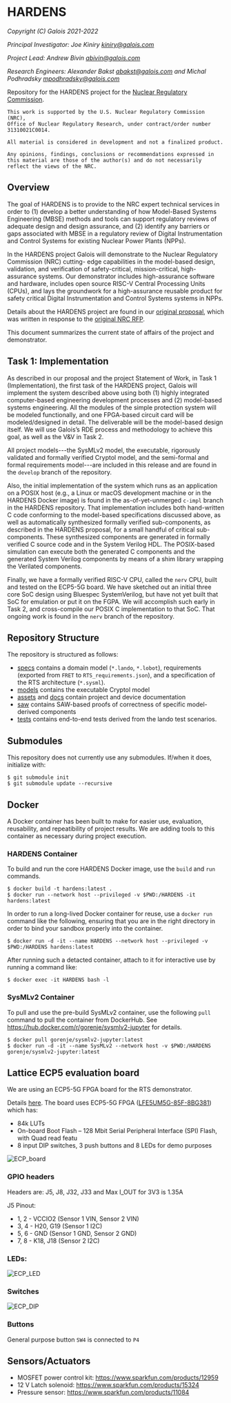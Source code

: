 # HARDENS

*Copyright (C) Galois 2021-2022*

*Principal Investigator: Joe Kiniry <kiniry@galois.com>*

*Project Lead: Andrew Bivin <abivin@galois.com>*

*Research Engineers: Alexander Bakst <abakst@galois.com> and Michal Podhradsky <mpodhradsky@galois.com>*

Repository for the HARDENS project for the 
[Nuclear Regulatory Commission](https://www.nrc.gov/about-nrc.html).

```
This work is supported by the U.S. Nuclear Regulatory Commission (NRC), 
Office of Nuclear Regulatory Research, under contract/order number 31310021C0014.

All material is considered in development and not a finalized product. 

Any opinions, findings, conclusions or recommendations expressed in
this material are those of the author(s) and do not necessarily
reflect the views of the NRC.
```

## Overview

The goal of HARDENS is to provide to the NRC expert technical services
in order to (1) develop a better understanding of how Model-Based
Systems Engineering (MBSE) methods and tools can support regulatory
reviews of adequate design and design assurance, and (2) identify any
barriers or gaps associated with MBSE in a regulatory review of
Digital Instrumentation and Control Systems for existing Nuclear Power
Plants (NPPs).

In the HARDENS project Galois will demonstrate to the Nuclear
Regulatory Commission (NRC) cutting- edge capabilities in the
model-based design, validation, and verification of safety-critical,
mission-critical, high-assurance systems. Our demonstrator includes
high-assurance software and hardware, includes open source RISC-V
Central Processing Units (CPUs), and lays the groundwork for a
high-assurance reusable product for safety critical Digital
Instrumentation and Control Systems systems in NPPs.

Details about the HARDENS project are found in our 
[original proposal](docs/HARDENS.pdf), which was written in response 
to the [original NRC RFP](docs/RFP.pdf).

This document summarizes the current state of affairs of the project
and demonstrator.

## Task 1: Implementation

As described in our proposal and the project Statement of Work, in
Task 1 (Implementation), the first task of the HARDENS project, Galois
will implement the system described above using both (1) highly
integrated computer-based engineering development processes and (2)
model-based systems engineering.  All the modules of the simple
protection system will be modeled functionally, and one FPGA-based
circuit card will be modeled/designed in detail. The deliverable will
be the model-based design itself. We will use Galois’s RDE process and
methodology to achieve this goal, as well as the V&V in Task 2.

All project models---the SysMLv2 model, the executable, rigorously
validated and formally verified Cryptol model, and the semi-formal and
formal requirements model---are included in this release and are found
in the `develop` branch of the repository.

Also, the initial implementation of the system which runs as an
application on a POSIX host (e.g., a Linux or macOS development
machine or in the HARDENS Docker image) is found in the
as-of-yet-unmerged `c-impl` branch in the HARDENS repository.  That
implementation includes both hand-written C code conforming to the
model-based specifications discussed above, as well as automatically
synthesized formally verified sub-components, as described in the
HARDENS proposal, for a small handful of critical sub-components.
These synthesized components are generated in formally verified C
source code and in the System Verilog HDL. The POSIX-based simulation 
can execute both the generated C components and the generated System Verilog
components by means of a shim library wrapping the Verilated components.

Finally, we have a formally verified RISC-V CPU, called the `nerv`
CPU, built and tested on the ECP5-5G board.  We have sketched out
an initial three core SoC design using Bluespec SystemVerilog, but
have not yet built that SoC for emulation or put it on the FGPA.  We
will accomplish such early in Task 2, and cross-compile our POSIX C
implementation to that SoC.  That ongoing work is found in the `nerv`
branch of the repository.

## Repository Structure

The repository is structured as follows:

- [specs](./specs) contains a domain model (`*.lando`, `*.lobot`), requirements
  (exported from `FRET` to `RTS_requirements.json`), and a specification of the RTS architecture
  (`*.sysml`).
- [models](./models) contains the executable Cryptol model
- [assets](./assets) and [docs](./docs) contain project and device documentation
- [saw](./saw) contains SAW-based proofs of correctness of specific model-derived
  components
- [tests](./tests) contains end-to-end tests derived from the lando test scenarios.

## Submodules

This repository does not currently use any submodules.  If/when it
does, initialize with:

```
$ git submodule init
$ git submodule update --recursive
```

## Docker

A Docker container has been built to make for easier use, evaluation,
reusability, and repeatibility of project results.  We are adding
tools to this container as necessary during project execution.

### HARDENS Container

To build and run the core HARDENS Docker image, use the `build` and
`run` commands.

```
$ docker build -t hardens:latest .
$ docker run --network host --privileged -v $PWD:/HARDENS -it hardens:latest
```

In order to run a long-lived Docker container for reuse, use a `docker
run` command like the following, ensuring that you are in the right
directory in order to bind your sandbox properly into the container.

```
$ docker run -d -it --name HARDENS --network host --privileged -v $PWD:/HARDENS hardens:latest
```

After running such a detacted container, attach to it for interactive
use by running a command like:
```
$ docker exec -it HARDENS bash -l
```

### SysMLv2 Container

To pull and use the pre-build SysMLv2 container, use the following
`pull` command to pull the container from DockerHub.  See
https://hub.docker.com/r/gorenje/sysmlv2-jupyter for details.

```
$ docker pull gorenje/sysmlv2-jupyter:latest
$ docker run -d -it --name SysMLv2 --network host -v $PWD:/HARDENS gorenje/sysmlv2-jupyter:latest
```

## Lattice ECP5 evaluation board

We are using an ECP5-5G FPGA board for the RTS demonstrator.

Details [here](https://www.latticesemi.com/products/developmentboardsandkits/ecp5evaluationboard#_C694C444BC684AD48A3ED64C227B6455). The board uses ECP5-5G FPGA ([LFE5UM5G-85F-8BG381](https://www.latticesemi.com/en/Products/FPGAandCPLD/ECP5)) which has:

- 84k LUTs
- On-board Boot Flash – 128 Mbit Serial Peripheral Interface (SPI) Flash, with Quad read featu
- 8 input DIP switches, 3 push buttons and 8 LEDs for demo purposes

![ECP_board](assets/ecp5_top.png)

### GPIO headers

Headers are: J5, J8, J32, J33 and Max I_OUT for 3V3 is 1.35A

J5 Pinout:

* 1, 2 - VCCIO2 (Sensor 1 VIN, Sensor 2 VIN)
* 3, 4 - H20, G19 (Sensor 1 I2C)
* 5, 6 - GND (Sensor 1 GND, Sensor 2 GND)
* 7, 8 - K18, J18 (Sensor 2 I2C)

### LEDs:

![ECP_LED](assets/ecp5_leds.png)

### Switches

![ECP_DIP](assets/ecp5_dip.png)

### Buttons

General purpose button `SW4` is connected to `P4`

## Sensors/Actuators

* MOSFET power control kit: https://www.sparkfun.com/products/12959
* 12 V Latch solenoid: https://www.sparkfun.com/products/15324
* Pressure sensor: https://www.sparkfun.com/products/11084
